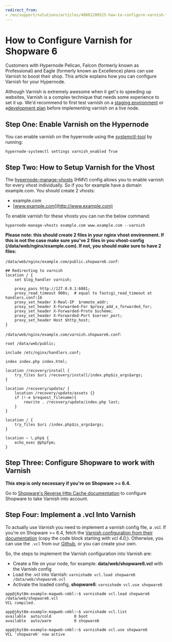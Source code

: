 ```yaml
---
redirect_from:
- /en/support/solutions/articles/48001200525-how-to-configure-varnish-for-shopware-6/
---
```


<!-- source: https://support.hypernode.com/en/support/solutions/articles/48001200525-how-to-configure-varnish-for-shopware-6/ -->

# How to Configure Varnish for Shopware 6

Customers with Hypernode Pelican, Falcon (formerly known as Professional) and Eagle (formerly known as Excellence) plans can use Varnish to boost their shop. This article explains how you can configure Varnish for your Hypernode.

Although Varnish is extremely awesome when it get's to speeding up websites, Varnish is a complex technique that needs some experience to set it up. We'd recommend to first test varnish on a [staging environment](https://support.hypernode.com/en/ecommerce/shopware/how-to-use-a-basic-staging-environment-with-shopware-6) or a[development plan](https://support.hypernode.com/en/hypernode/tools/how-to-use-hypernode-development-plans) before implementing varnish on a live node.

## Step One: Enable Varnish on the Hypernode

You can enable varnish on the hypernode using the [systemctl-tool](https://support.hypernode.com/en/hypernode/tools/how-to-use-the-hypernode-systemctl-cli-tool) by running:

`hypernode-systemctl settings varnish_enabled True`

## Step Two: How to Setup Varnish for the Vhost

The [hypernode-manage-vhosts](https://support.hypernode.com/en/hypernode/nginx/hypernode-managed-vhosts) (HMV) config allows you to enable varnish for every vhost individually. So if you for example have a domain example.com. You should create 2 vhosts:

- example.com
- [www.example.com](http://www.example.com)

To enable varnish for these vhosts you can run the below command:

`hypernode-manage-vhosts example.com www.example.com --varnish`

**Please note: this should create 2 files in your nginx vhost environment. If this is not the case make sure you've 2 files in you vhost-config (/data/web/nginx/example.com). If not, you should make sure to have 2 files:**

`/data/web/nginx/example.com/public.shopware6.conf`:

```nginx
## Redirecting to varnish
location / {
    set $log_handler varnish;

    proxy_pass http://127.0.0.1:6081;
    proxy_read_timeout 900s;  # equal to fastcgi_read_timeout at handlers.conf:16
    proxy_set_header X-Real-IP  $remote_addr;
    proxy_set_header X-Forwarded-For $proxy_add_x_forwarded_for;
    proxy_set_header X-Forwarded-Proto $scheme;
    proxy_set_header X-Forwarded-Port $server_port;
    proxy_set_header Host $http_host;
}
```

`/data/web/nginx/example.com/varnish.shopware6.conf`:

```nginx
root /data/web/public;

include /etc/nginx/handlers.conf;

index index.php index.html;

location /recovery/install {
    try_files $uri /recovery/install/index.php$is_args$args;
}

location /recovery/update/ {
    location /recovery/update/assets {}
    if (!-e $request_filename){
        rewrite . /recovery/update/index.php last;
    }
}

location / {
    try_files $uri /index.php$is_args$args;
}

location ~ \.php$ {
    echo_exec @phpfpm;
}
```

## Step Three: Configure Shopware to work with Varnish

**This step is only necessary if you're on Shopware >= 6.4.**

Go to [Shopware's Reverse Http Cache documentation](https://developer.shopware.com/docs/guides/hosting/infrastructure/reverse-http-cache) to configure Shopware to take Varnish into account.

## Step Four: Implement a .vcl Into Varnish

To actually use Varnish you need to implement a varnish config file, a .vcl. If you're on Shopware >= 6.4, fetch the [Varnish configuration from their documentation](https://developer.shopware.com/docs/guides/hosting/infrastructure/reverse-http-cache#configure-varnish) (copy the code block starting with *vcl 4.0;*). Otherwise, you can use the `.vcl` from our [Github](https://gist.github.com/hn-support/29efb2e58b18ff2ef0f25363bd02dbe9), or you can create your own.

So, the steps to implement the Varnish configuration into Varnish are:

- Create a file on your node, for example: **data/web/shopware6.vcl** with the Varnish config
- Load the .vcl into Varnish: `varnishadm vcl.load shopware6 /data/web/shopware6.vcl`
- Activate the loaded config, **shopware6**: `varnishadm vcl.use shopware6`

```console
app@j6yt8m-example-magweb-cmbl:~$ varnishadm vcl.load shopware6 /data/web/shopware6.vcl
VCL compiled.

app@j6yt8m-example-magweb-cmbl:~$ varnishadm vcl.list
available  auto/cold          0 boot
available  auto/warm          0 shopware6

app@j6yt8m-example-magweb-cmbl:~$ varnishadm vcl.use shopware6
VCL 'shopware6' now active
```
